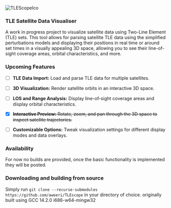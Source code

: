 ![TLEScopeIco](https://github.com/user-attachments/assets/0ab17c3c-3b6c-4024-bc5d-ecd941ec8364)

### TLE Satellite Data Visualiser

A work in progress project to visualize satellite data using Two-Line Element (TLE) sets. This tool allows for parsing satellite TLE data using the simplified perturbations models and displaying their positions in real time or around set times in a visually appealing 3D space, allowing you to see their line-of-sight coverage areas, orbital characteristics, and more.

### Upcoming Features

- [ ] **TLE Data Import:** Load and parse TLE data for multiple satellites.

- [ ] **3D Visualization:** Render satellite orbits in an interactive 3D space.

- [ ] **LOS and Range Analysis:** Display line-of-sight coverage areas and display orbital characteristics.

- [x] ~~**Interactive Preview:** Rotate, zoom, and pan through the 3D space to inspect satellite trajectories.~~  

- [ ] **Customizable Options:** Tweak visualization settings for different display modes and data overlays.

### Availability

For now no builds are provided, once the basic functionality is implemented they will be posted. 

### Downloading and building from source

Simply run `git clone --recurse-submodules https://github.com/aweeri/TLEscope` in your directory of choice.
originally built using GCC 14.2.0 i686-w64-mingw32
